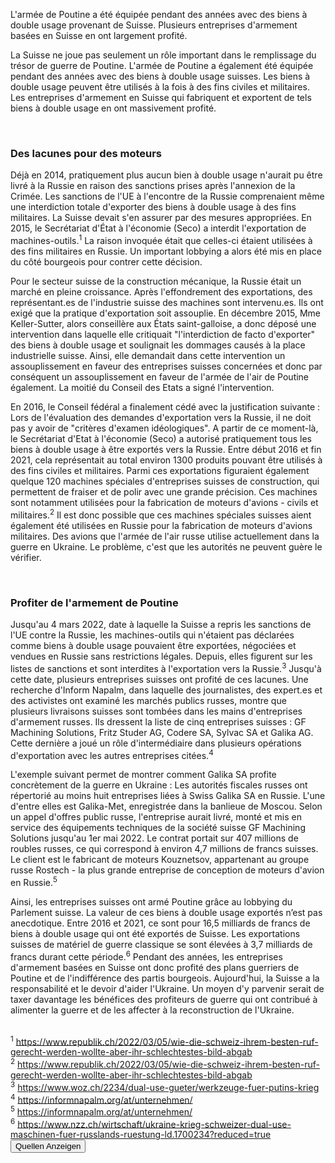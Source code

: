 L'armée de Poutine a été équipée pendant des années avec des biens à double usage provenant de Suisse. Plusieurs entreprises d'armement basées en Suisse en ont largement profité.

La Suisse ne joue pas seulement un rôle important dans le remplissage du trésor de guerre de Poutine. L'armée de Poutine a également été équipée pendant des années avec des biens à double usage suisses. Les biens à double usage peuvent être utilisés à la fois à des fins civiles et militaires. Les entreprises d'armement en Suisse qui fabriquent et exportent de tels biens à double usage en ont massivement profité.

<br>


### **Des lacunes pour des moteurs**
Déjà en 2014, pratiquement plus aucun bien à double usage n'aurait pu être livré à la Russie en raison des sanctions prises après l'annexion de la Crimée. Les sanctions de l'UE à l'encontre de la Russie comprenaient même une interdiction totale d'exporter des biens à double usage à des fins militaires. La Suisse devait s'en assurer par des mesures appropriées. En 2015, le Secrétariat d'État à l'économie (Seco) a interdit l'exportation de machines-outils.<sup>1</sup> La raison invoquée était que celles-ci étaient utilisées à des fins militaires en Russie. Un important lobbying a alors été mis en place du côté bourgeois pour contrer cette décision.

Pour le secteur suisse de la construction mécanique, la Russie était un marché en pleine croissance. Après l'effondrement des exportations, des représentant.es de l'industrie suisse des machines sont intervenu.es. Ils ont exigé que la pratique d'exportation soit assouplie. En décembre 2015, Mme Keller-Sutter, alors conseillère aux États saint-galloise, a donc déposé une intervention dans laquelle elle critiquait "l'interdiction de facto d'exporter" des biens à double usage et soulignait les dommages causés à la place industrielle suisse. Ainsi, elle demandait dans cette intervention un assouplissement en faveur des entreprises suisses concernées et donc par conséquent un assouplissement en faveur de l'armée de l'air de Poutine également. La moitié du Conseil des Etats a signé l'intervention.

En 2016, le Conseil fédéral a finalement cédé avec la justification suivante : Lors de l'évaluation des demandes d'exportation vers la Russie, il ne doit pas y avoir de "critères d'examen idéologiques". A partir de ce moment-là, le Secrétariat d'Etat à l'économie (Seco) a autorisé pratiquement tous les biens à double usage à être exportés vers la Russie. Entre début 2016 et fin 2021, cela représentait au total environ 1300 produits pouvant être utilisés à des fins civiles et militaires. Parmi ces exportations figuraient également quelque 120 machines spéciales d'entreprises suisses de construction, qui permettent de fraiser et de polir avec une grande précision. Ces machines sont notamment utilisées pour la fabrication de moteurs d'avions - civils et militaires.<sup>2</sup> Il est donc possible que ces machines spéciales suisses aient également été utilisées en Russie pour la fabrication de moteurs d'avions militaires. Des avions que l'armée de l'air russe utilise actuellement dans la guerre en Ukraine. Le problème, c'est que les autorités ne peuvent guère le vérifier.

<br>

### **Profiter de l'armement de Poutine**
Jusqu'au 4 mars 2022, date à laquelle la Suisse a repris les sanctions de l'UE contre la Russie, les machines-outils qui n'étaient pas déclarées comme biens à double usage pouvaient être exportées, négociées et vendues en Russie sans restrictions légales. Depuis, elles figurent sur les listes de sanctions et sont interdites à l'exportation vers la Russie.<sup>3</sup> Jusqu'à cette date, plusieurs entreprises suisses ont profité de ces lacunes. Une recherche d'Inform Napalm, dans laquelle des journalistes, des expert.es et des activistes ont examiné les marchés publics russes, montre que plusieurs livraisons suisses sont tombées dans les mains d'entreprises d'armement russes. Ils dressent la liste de cinq entreprises suisses : GF Machining Solutions, Fritz Studer AG, Codere SA, Sylvac SA et Galika AG. Cette dernière a joué un rôle d'intermédiaire dans plusieurs opérations d'exportation avec les autres entreprises citées.<sup>4</sup>

L'exemple suivant permet de montrer comment Galika SA profite concrètement de la guerre en Ukraine : Les autorités fiscales russes ont répertorié au moins huit entreprises liées à Swiss Galika SA en Russie. L'une d'entre elles est Galika-Met, enregistrée dans la banlieue de Moscou. Selon un appel d'offres public russe, l'entreprise aurait livré, monté et mis en service des équipements techniques de la société suisse GF Machining Solutions jusqu'au 1er mai 2022. Le contrat portait sur 407 millions de roubles russes, ce qui correspond à environ 4,7 millions de francs suisses. Le client est le fabricant de moteurs Kouznetsov, appartenant au groupe russe Rostech - la plus grande entreprise de conception de moteurs d'avion en Russie.<sup>5</sup>

Ainsi, les entreprises suisses ont armé Poutine grâce au lobbying du Parlement suisse. La valeur de ces biens à double usage exportés n’est pas anecdotique. Entre 2016 et 2021, ce sont pour 16,5 milliards de francs de biens à double usage qui ont été exportés de Suisse. Les exportations suisses de matériel de guerre classique se sont élevées à 3,7 milliards de francs durant cette période.<sup>6</sup> Pendant des années, les entreprises d'armement basées en Suisse ont donc profité des plans guerriers de Poutine et de l'indifférence des partis bourgeois. Aujourd'hui, la Suisse a la responsabilité et le devoir d'aider l'Ukraine. Un moyen d'y parvenir serait de taxer davantage les bénéfices des profiteurs de guerre qui ont contribué à alimenter la guerre et de les affecter à la reconstruction de l'Ukraine.

<br>

<div x-data="{ open: false }">
    <div x-show="open" x-transition class="mb-6 text-2xs">
        <sup>1</sup> <a class="underline" href="https://www.republik.ch/2022/03/05/wie-die-schweiz-ihrem-besten-ruf-gerecht-werden-wollte-aber-ihr-schlechtestes-bild-abgab">https://www.republik.ch/2022/03/05/wie-die-schweiz-ihrem-besten-ruf-gerecht-werden-wollte-aber-ihr-schlechtestes-bild-abgab</a><br>
        <sup>2</sup> <a class="underline" href="https://www.republik.ch/2022/03/05/wie-die-schweiz-ihrem-besten-ruf-gerecht-werden-wollte-aber-ihr-schlechtestes-bild-abgab">https://www.republik.ch/2022/03/05/wie-die-schweiz-ihrem-besten-ruf-gerecht-werden-wollte-aber-ihr-schlechtestes-bild-abgab</a><br>
        <sup>3</sup> <a class="underline" href="https://www.woz.ch/2234/dual-use-gueter/werkzeuge-fuer-putins-krieg">https://www.woz.ch/2234/dual-use-gueter/werkzeuge-fuer-putins-krieg</a><br>
        <sup>4</sup> <a class="underline" href="https://informnapalm.org/at/unternehmen/">https://informnapalm.org/at/unternehmen/</a><br>
        <sup>5</sup> <a class="underline" href="https://informnapalm.org/at/unternehmen/">https://informnapalm.org/at/unternehmen/</a><br>
        <sup>6</sup> <a class="underline" href="https://www.nzz.ch/wirtschaft/ukraine-krieg-schweizer-dual-use-maschinen-fuer-russlands-ruestung-ld.1700234?reduced=true">https://www.nzz.ch/wirtschaft/ukraine-krieg-schweizer-dual-use-maschinen-fuer-russlands-ruestung-ld.1700234?reduced=true</a><br>
    </div>
    <button class="fbd-button" x-on:click="open = ! open">Quellen Anzeigen</button>
</div>
